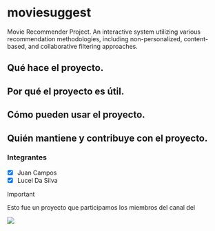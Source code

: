 # moviesuggest
Movie Recommender Project. 
An interactive system utilizing various recommendation methodologies, including non-personalized, content-based, and collaborative filtering approaches.
## Qué hace el proyecto.
## Por qué el proyecto es útil.
## Cómo pueden usar el proyecto.
## Quién mantiene y contribuye con el proyecto.

### Integrantes
- [x] Juan Campos
- [x] Lucel Da Silva

> [!IMPORTANT]
> Esto fue un proyecto que participamos los miembros del canal del
> 
>[![](https://img.shields.io/youtube/channel/subscribers/UCuerQOTskuNkddcT738357g?style=for-the-badge&logo=youtube&label=Bootcamp%20Xperience)](https://www.youtube.com/@BootcampXperience)
